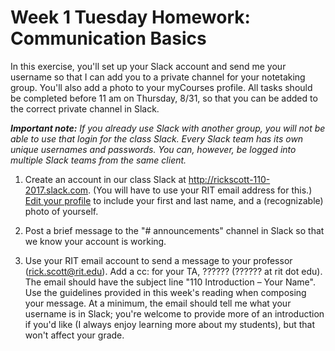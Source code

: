 # Week 1 Tuesday Homework: Communication Basics

In this exercise, you'll set up your Slack account and send me your username so that I can add you to a private channel for your notetaking group. You'll also add a photo to your myCourses profile. All tasks should be completed before 11 am on Thursday, 8/31, so that you can be added to the correct private channel in Slack. 

***Important note:*** *If you already use Slack with another group, you will not be able to use that login for the class Slack. Every Slack team has its own unique usernames and passwords. You can, however, be logged into multiple Slack teams from the same client.*

1. Create an account in our class Slack at http://rickscott-110-2017.slack.com. (You will have to use your RIT email address for this.) [Edit your profile](https://get.slack.help/hc/en-us/articles/204092246-Edit-your-profile) to include your first and last name, and a (recognizable) photo of yourself. 

2. Post a brief message to the "# announcements" channel in Slack so that we know your account is working. 

3. Use your RIT email account to send a message to your professor (rick.scott@rit.edu). Add a cc: for your TA, ?????? (?????? at rit dot edu). The email should have the subject line "110 Introduction – Your Name". Use the guidelines provided in this week's reading when composing your message. At a minimum, the email should tell me what your username is in Slack; you're welcome to provide more of an introduction if you'd like (I always enjoy learning more about my students), but that won't affect your grade. 

